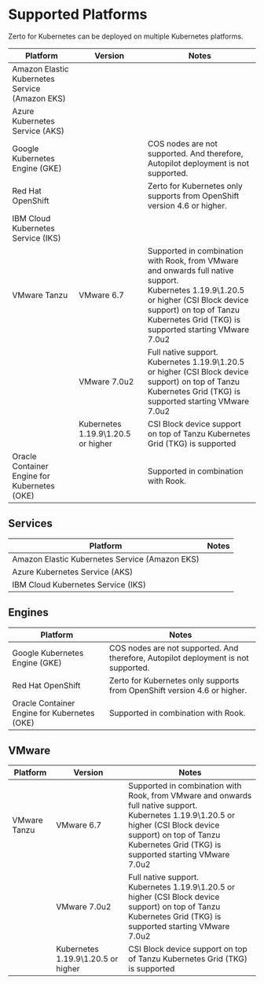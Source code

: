 # Supported Platforms

Zerto for Kubernetes can be deployed on multiple Kubernetes platforms.

| Platform                             | Version  |Notes |
| ------------------------------------ |--|------ |
| Amazon Elastic Kubernetes Service (Amazon EKS)|  |    |
| Azure Kubernetes Service (AKS)|   |    |
| Google Kubernetes Engine (GKE)|    | COS nodes are not supported. And therefore, Autopilot deployment is not supported.|  |
| Red Hat OpenShift |   | Zerto for Kubernetes only supports from OpenShift version 4.6 or higher.|  |
| IBM Cloud Kubernetes Service (IKS) |  |    |
| VMware Tanzu  | VMware 6.7 | Supported in combination with Rook, from VMware  and onwards full native support. <br> Kubernetes 1.19.9\1.20.5 or higher (CSI Block device support) on top of Tanzu Kubernetes Grid (TKG) is supported starting VMware 7.0u2  |
|   | VMware 7.0u2 |Full native support. <br> Kubernetes 1.19.9\1.20.5 or higher (CSI Block device support) on top of Tanzu Kubernetes Grid (TKG) is supported starting VMware 7.0u2  |
|   | Kubernetes 1.19.9\1.20.5 or higher | CSI Block device support on top of Tanzu Kubernetes Grid (TKG) is supported |
| Oracle Container Engine for Kubernetes (OKE) |   |Supported in combination with Rook. ||

## Services

| Platform                             | Notes |
| ------------------------------------ |------ |
| Amazon Elastic Kubernetes Service (Amazon EKS)|    |
| Azure Kubernetes Service (AKS)|                                                                                   |
| IBM Cloud Kubernetes Service (IKS)|    |

## Engines

| Platform                             | Notes |
| ------------------------------------ |------ |
| Google Kubernetes Engine (GKE)| COS nodes are not supported. And therefore, Autopilot deployment is not supported.|  |
| Red Hat OpenShift | Zerto for Kubernetes only supports from OpenShift version 4.6 or higher.|  |
| Oracle Container Engine for Kubernetes (OKE)|Supported in combination with Rook. |   |

## VMware

| Platform                             | Version  |Notes |
| ------------------------------------ |--|------ |
| VMware Tanzu  | VMware 6.7 | Supported in combination with Rook, from VMware  and onwards full native support. <br> Kubernetes 1.19.9\1.20.5 or higher (CSI Block device support) on top of Tanzu Kubernetes Grid (TKG) is supported starting VMware 7.0u2  |
|   | VMware 7.0u2 |Full native support. <br> Kubernetes 1.19.9\1.20.5 or higher (CSI Block device support) on top of Tanzu Kubernetes Grid (TKG) is supported starting VMware 7.0u2  |
|   | Kubernetes 1.19.9\1.20.5 or higher | CSI Block device support on top of Tanzu Kubernetes Grid (TKG) is supported |
